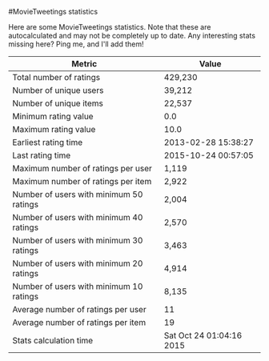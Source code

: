 #MovieTweetings statistics

Here are some MovieTweetings statistics. Note that these are autocalculated and may not be completely up to date. Any interesting stats missing here? Ping me, and I'll add them!

Metric | Value
--- | ---
Total number of ratings                 | 429,230
Number of unique users                  | 39,212
Number of unique items                  | 22,537
Minimum rating value                    | 0.0
Maximum rating value                    | 10.0
Earliest rating time                    | 2013-02-28 15:38:27
Last rating time                        | 2015-10-24 00:57:05
Maximum number of ratings per user      | 1,119
Maximum number of ratings per item      | 2,922
Number of users with minimum 50 ratings | 2,004
Number of users with minimum 40 ratings | 2,570
Number of users with minimum 30 ratings | 3,463
Number of users with minimum 20 ratings | 4,914
Number of users with minimum 10 ratings | 8,135
Average number of ratings per user      | 11
Average number of ratings per item      | 19
Stats calculation time                  | Sat Oct 24 01:04:16 2015

